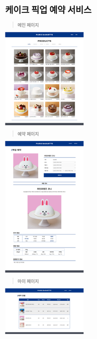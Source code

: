 # 케이크 픽업 예약 서비스

> 메인 페이지
<img src="./readme_source/3.메인페이지2.png" alt="Main Page" width="50%">

> 예약 페이지
<img src="./readme_source/4.예약페이지.png" alt="Main Page" width="50%">

> 마이 페이지
<img src="./readme_source/5.마이페이지.png" alt="Main Page" width="50%">
